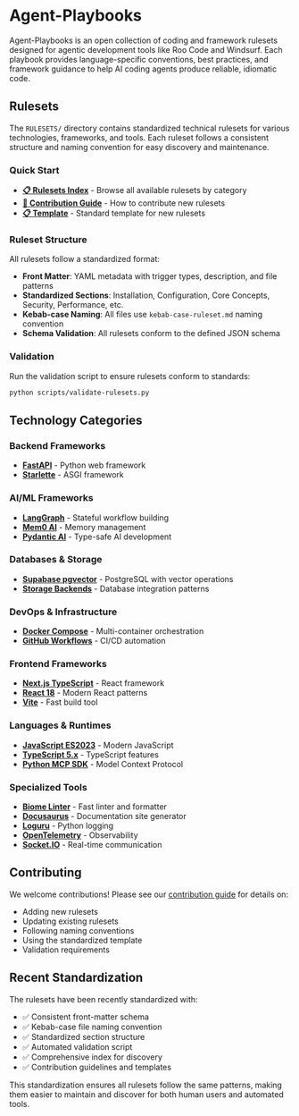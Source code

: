 # Agent-Playbooks

Agent-Playbooks is an open collection of coding and framework rulesets designed for agentic development tools like Roo Code and Windsurf. Each playbook provides language-specific conventions, best practices, and framework guidance to help AI coding agents produce reliable, idiomatic code.

## Rulesets

The `RULESETS/` directory contains standardized technical rulesets for various technologies, frameworks, and tools. Each ruleset follows a consistent structure and naming convention for easy discovery and maintenance.

### Quick Start

- **[📋 Rulesets Index](RULESETS/RULESETS_INDEX.md)** - Browse all available rulesets by category
- **[📝 Contribution Guide](RULESETS/CONTRIBUTING.md)** - How to contribute new rulesets
- **[📋 Template](RULESETS/RULESET_TEMPLATE.md)** - Standard template for new rulesets

### Ruleset Structure

All rulesets follow a standardized format:
- **Front Matter**: YAML metadata with trigger types, description, and file patterns
- **Standardized Sections**: Installation, Configuration, Core Concepts, Security, Performance, etc.
- **Kebab-case Naming**: All files use `kebab-case-ruleset.md` naming convention
- **Schema Validation**: All rulesets conform to the defined JSON schema

### Validation

Run the validation script to ensure rulesets conform to standards:
```bash
python scripts/validate-rulesets.py
```

## Technology Categories

### Backend Frameworks
- **[FastAPI](RULESETS/fastapi-ruleset.md)** - Python web framework
- **[Starlette](RULESETS/starlette-ruleset.md)** - ASGI framework

### AI/ML Frameworks
- **[LangGraph](RULESETS/langgraph-ruleset.md)** - Stateful workflow building
- **[Mem0 AI](RULESETS/mem0-ai-ruleset.md)** - Memory management
- **[Pydantic AI](RULESETS/pydantic-ai-ruleset.md)** - Type-safe AI development

### Databases & Storage
- **[Supabase pgvector](RULESETS/supabase-pgvector-ruleset.md)** - PostgreSQL with vector operations
- **[Storage Backends](RULESETS/storage-backends-ruleset.md)** - Database integration patterns

### DevOps & Infrastructure
- **[Docker Compose](RULESETS/docker-compose-ruleset.md)** - Multi-container orchestration
- **[GitHub Workflows](RULESETS/github-workflows-ruleset.md)** - CI/CD automation

### Frontend Frameworks
- **[Next.js TypeScript](RULESETS/nextjs-typescript-ruleset.md)** - React framework
- **[React 18](RULESETS/react-18-ruleset.md)** - Modern React patterns
- **[Vite](RULESETS/vite-ruleset.md)** - Fast build tool

### Languages & Runtimes
- **[JavaScript ES2023](RULESETS/js-es2023-ruleset.md)** - Modern JavaScript
- **[TypeScript 5.x](RULESETS/typescript-5x-ruleset.md)** - TypeScript features
- **[Python MCP SDK](RULESETS/python-mcp-sdk-ruleset.md)** - Model Context Protocol

### Specialized Tools
- **[Biome Linter](RULESETS/biome-linter-ruleset.md)** - Fast linter and formatter
- **[Docusaurus](RULESETS/docusaurus-ruleset.md)** - Documentation site generator
- **[Loguru](RULESETS/loguru-ruleset.md)** - Python logging
- **[OpenTelemetry](RULESETS/opentelemetry-ruleset.md)** - Observability
- **[Socket.IO](RULESETS/socketio-ruleset.md)** - Real-time communication

## Contributing

We welcome contributions! Please see our [contribution guide](RULESETS/CONTRIBUTING.md) for details on:
- Adding new rulesets
- Updating existing rulesets
- Following naming conventions
- Using the standardized template
- Validation requirements

## Recent Standardization

The rulesets have been recently standardized with:
- ✅ Consistent front-matter schema
- ✅ Kebab-case file naming convention
- ✅ Standardized section structure
- ✅ Automated validation script
- ✅ Comprehensive index for discovery
- ✅ Contribution guidelines and templates

This standardization ensures all rulesets follow the same patterns, making them easier to maintain and discover for both human users and automated tools.
